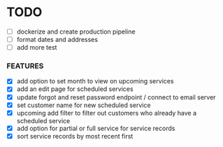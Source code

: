 # TODO
 - [ ] dockerize and create production pipeline
 - [ ] format dates and addresses
 - [ ] add more test
### FEATURES
- [x] add option to set month to view on upcoming services
- [x] add an edit page for scheduled services
- [x] update forgot and reset password endpoint / connect to email server
- [x] set customer name for new scheduled service
- [x] upcoming add filter to filter out customers who already have a scheduled service
- [x] add option for partial or full service for service records
- [x] sort service records by most recent first